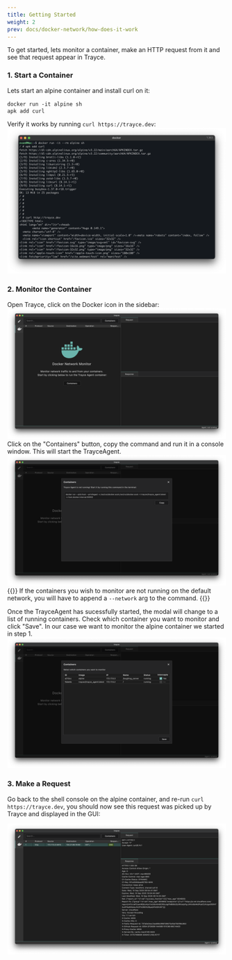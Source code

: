 ```yaml
---
title: Getting Started
weight: 2
prev: docs/docker-network/how-does-it-work
---
```


To get started, lets monitor a container, make an HTTP request from it and see that request appear in Trayce.

### 1. Start a Container

Lets start an alpine container and install curl on it:
```
docker run -it alpine sh
apk add curl
```

Verify it works by running `curl https://trayce.dev`:
![](./curl-example-2.png)


### 2. Monitor the Container

Open Trayce, click on the Docker icon in the sidebar:
![](./0-init.png)
Click on the "Containers" button, copy the command and run it in a console window. This will start the TrayceAgent.
![](./0-init-agent.png)
{{<callout type="info" >}}
  If the containers you wish to monitor are not running on the default network, you will have to append a `--network` arg to the command.
{{</callout>}}

Once the TrayceAgent has sucessfully started, the modal will change to a list of running containers. Check which container you want to monitor and click "Save". In our case we want to monitor the alpine container we started in step 1.
![](./curl-example-1.png)

### 3. Make a Request

Go back to the shell console on the alpine container, and re-run `curl https://trayce.dev`, you should now see this request was picked up by Trayce and displayed in the GUI:

![](./curl-example-3.png)

